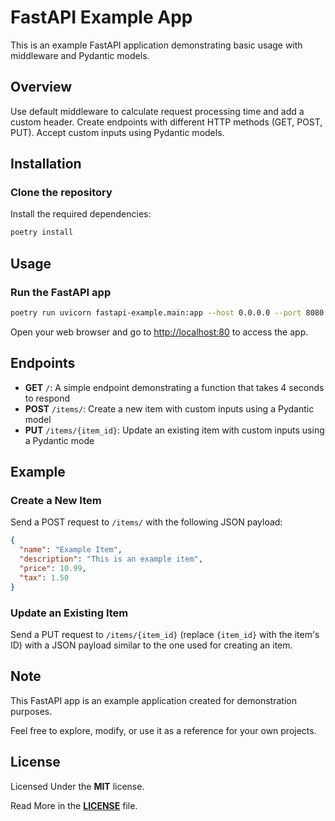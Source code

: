 # FastAPI Example App

This is an example FastAPI application demonstrating basic usage with middleware and Pydantic models.

## Overview

Use default middleware to calculate request processing time and add a custom header.
Create endpoints with different HTTP methods (GET, POST, PUT).
Accept custom inputs using Pydantic models.

## Installation

### Clone the repository

Install the required dependencies:

```bash
poetry install
```

## Usage

### Run the FastAPI app

```bash
poetry run uvicorn fastapi-example.main:app --host 0.0.0.0 --port 8080
```

Open your web browser and go to <http://localhost:80> to access the app.

## Endpoints

- **GET** ``/``: A simple endpoint demonstrating a function that takes 4 seconds to respond
- **POST** ``/items/``: Create a new item with custom inputs using a Pydantic model
- **PUT** ``/items/{item_id}``: Update an existing item with custom inputs using a Pydantic mode

## Example

### Create a New Item

Send a POST request to ``/items/`` with the following JSON payload:

```json
{
  "name": "Example Item",
  "description": "This is an example item",
  "price": 10.99,
  "tax": 1.50
}
````

### Update an Existing Item

Send a PUT request to ``/items/{item_id}`` (replace ``{item_id}`` with the item's ID) with a JSON payload similar to the one used for creating an item.

## Note

This FastAPI app is an example application created for demonstration purposes.

Feel free to explore, modify, or use it as a reference for your own projects.

## License

Licensed Under the **MIT** license.

Read More in the [**LICENSE**](LICENSE.md) file.
